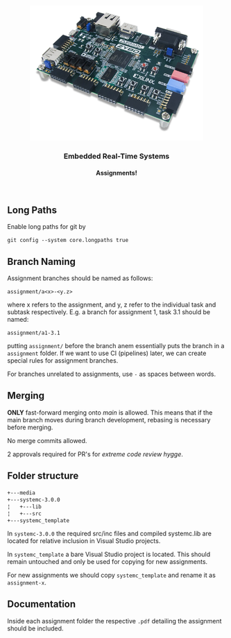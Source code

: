 <div align="center">
    <img src="media/zybo.png" alt="Logo" width=400>
  </a>
<h3 align="center">Embedded Real-Time Systems</h3>
<h4 aling="center">Assignments!</h4>
  <p align="center">
    <br />
  </p>
</div>

## Long Paths

Enable long paths for git by

```
git config --system core.longpaths true
```

## Branch Naming

Assignment branches should be named as follows:

```
assignment/a<x>-<y.z>
```

where x refers to the assignment, and y, z refer to the individual task and subtask respectively. E.g. a branch for assignment 1, task 3.1 should be named:

```
assignment/a1-3.1
```

putting `assignment/` before the branch anem essentially puts the branch in a `assignment` folder. If we want to use CI (pipelines) later, we can create special rules for assignment branches.

For branches unrelated to assignments, use `-` as spaces between words.

## Merging

**ONLY** fast-forward merging onto _main_ is allowed. This means that if the main branch moves during branch development, rebasing is necessary before merging. 

No merge commits allowed.

2 approvals required for PR's for _extreme code review hygge_.

## Folder structure

```
+---media
+---systemc-3.0.0
¦   +---lib
¦   +---src
+---systemc_template
```

In `systemc-3.0.0` the required src/inc files and compiled systemc.lib are located for relative inclusion in Visual Studio projects.

In `systemc_template` a bare Visual Studio project is located. This should remain untouched and only be used for copying for new assignments.

For new assignments we should copy `systemc_template` and rename it as `assignment-x`.

## Documentation

Inside each assignment folder the respective `.pdf` detailing the assignment should be included.
